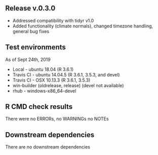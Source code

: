 ## Release v.0.3.0

* Addressed compatibility with tidyr v1.0
* Added functionality (climate normals), changed timezone handling, general bug fixes

## Test environments
As of Sept 24th, 2019

* Local - ubuntu 18.04 (R 3.6.1)
* Travis CI - ubuntu 14.04.5 (R 3.6.1, 3.5.3, and devel)
* Travis CI - OSX 10.13.3 (R 3.6.1,  3.5.3)
* win-builder (oldrelease, release) (devel not available)
* rhub - windows-x86_64-devel

## R CMD check results

There were no ERRORs, no WARNINGs no NOTEs

## Downstream dependencies

There are no downstream dependencies
